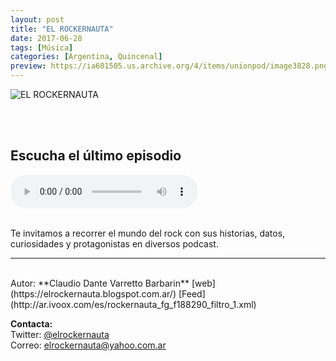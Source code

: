 ```yaml
---
layout: post
title: "EL ROCKERNAUTA"
date: 2017-06-28
tags: [Música]
categories: [Argentina, Quincenal]
preview: https://ia601505.us.archive.org/4/items/unionpod/image3828.png
---
```


![EL ROCKERNAUTA](https://ia601505.us.archive.org/4/items/unionpod/ElRockernautaPodcast500.jpg)

<br/>
<br/>

## Escucha el último episodio

<!--reproductor-feed=http://ar.ivoox.com/es/rockernauta_fg_f188290_filtro_1.xml-->
<!--reproductor-start-->
<audio id="audio" preload="auto" controls="" src="http://ar.ivoox.com/es/rockernauta-interstellar_mf_22633346_feed_1.mp3"></audio>
<!--reproductor-end-->

<br/>  
Te invitamos a recorrer el mundo del rock con sus historias, datos, curiosidades y protagonistas en diversos podcast.

_ _ _
<br>
Autor: **Claudio Dante Varretto Barbarin**  
[web](https://elrockernauta.blogspot.com.ar/)  
[Feed](http://ar.ivoox.com/es/rockernauta_fg_f188290_filtro_1.xml)  



**Contacta:**  
Twitter: [@elrockernauta](https://twitter.com/elrockernauta)  
Correo: [elrockernauta@yahoo.com.ar](mailto:elrockernauta@yahoo.com.ar)  

